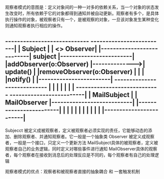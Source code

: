 观察者模式的意图是：定义对象间的一种一对多的依赖关系，当一个对象的状态发生改变时，所有依赖于它的对象都得到通知并被自动更新。观察者有多个，是具体执行操作的对象，被观察者只有一个，是被观察的对象，一旦该对象发生某种变化则通知观察者执行相应的操作。

 ----------------------------               -------------------------|
|          Subject			|               |  <<Interface>> Observer|
|---------------------------|  subject      |------------------------|
|addObserver(o:Observer)    |-------------->|     update()           |
|removeObserver(o:Observer) |               |                        | 
|notify()					|               |------------------------|
----------------------------                           |
             |                                         |
             |                                         |
             |                                         |
 ----------------------------               -------------------------|
|       MailSubject		    |               |  MailObserver
|---------------------------|               |------------------------|
|                           |               |                        |
|                           |               |                        | 
|				            |               |------------------------|
----------------------------


Subjecct 被定义成被观察者，定义被观察者必须实现的责任，它能够动态的添加、删除观察者、并通知观察者。它一般是一个抽象类
Observer 被定义成观察者，一般是一个接口，只定义一个更新方法
MailSubject具体的被观察者，定义被观察者自己的业务逻辑，同时定义对哪些事件进行通知
MailObserver具体的观察者，每个观察者在接收到消息后的处理反应是不同的，每个观察者有自己的处理逻辑

观察者模式的优点：观察者和被观察者直接的抽象耦合 和 一套触发机制

